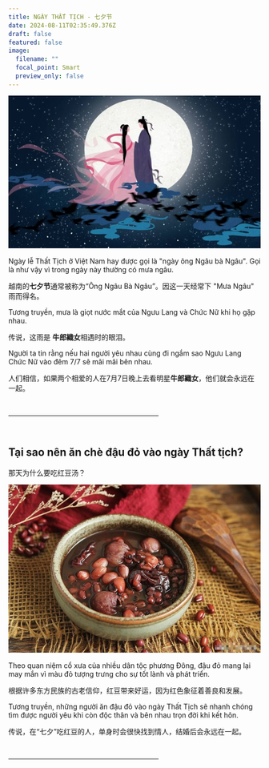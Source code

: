 ```yaml
---
title: NGÀY THẤT TỊCH - 七夕节
date: 2024-08-11T02:35:49.376Z
draft: false
featured: false
image:
  filename: ""
  focal_point: Smart
  preview_only: false
---
```

![](anh-chup-man-hinh-2023-11-23-luc-12-1700717327-15412147.webp)

Ngày lễ Thất Tịch ở Việt Nam hay được gọi là "ngày ông Ngâu bà Ngâu". Gọi là như vậy vì trong ngày này thường có mưa ngâu.

越南的**七夕节**通常被称为“Ông Ngâu Bà Ngâu”。因这一天经常下 "Mưa Ngâu" 雨而得名。

Tương truyền, mưa là giọt nước mắt của Ngưu Lang và Chức Nữ khi họ gặp nhau.

传说，这雨是 **牛郎織女**相遇时的眼泪。

Người ta tin rằng nếu hai người yêu nhau cùng đi ngắm sao Ngưu Lang Chức Nữ vào đêm 7/7 sẽ mãi mãi bên nhau. 

人们相信，如果两个相爱的人在7月7日晚上去看明星**牛郎織女**，他们就会永远在一起。 

</br>

<hr width="300px;">

</br>

## **Tại sao nên ăn chè đậu đỏ vào ngày Thất tịch?**

那天为什么要吃红豆汤？

![](base64-17231090805701326897567.jpeg)

Theo quan niệm cổ xưa của nhiều dân tộc phương Đông, đậu đỏ mang lại may mắn vì màu đỏ tượng trưng cho sự tốt lành và phát triển. 

根据许多东方民族的古老信仰，红豆带来好运，因为红色象征着善良和发展。

Tương truyền, những người ăn đậu đỏ vào ngày Thất Tịch sẽ nhanh chóng tìm được người yêu khi còn độc thân và bên nhau trọn đời khi kết hôn.

传说，在“七夕”吃红豆的人，单身时会很快找到情人，结婚后会永远在一起。

</br>

<hr width="300px;">

</br>